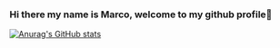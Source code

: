 ### Hi there my name is Marco, welcome to my github profile👋

<!--
**Macezu/Macezu** is a ✨ _special_ ✨ repository because its `README.md` (this file) appears on your GitHub profile.

Here are some ideas to get you started:

- 🔭 I’m currently working on ...
- 🌱 I’m currently learning ...
- 👯 I’m looking to collaborate on ...
- 🤔 I’m looking for help with ...
- 💬 Ask me about ...
- 📫 How to reach me: ...
- 😄 Pronouns: ...
- ⚡ Fun fact: ...
[![Top Langs](https://github-readme-stats.vercel.app/api/top-langs/?username=Macezu)](https://github.com/anuraghazra/github-readme-stats)
[![Anurag's GitHub stats](https://github-readme-stats.vercel.app/api?username=Macezu&theme=radical&show_icons=true)](https://github.com/anuraghazra/github-readme-stats)

<a href="https://github.com/anuraghazra/github-readme-stats">
  <img align="center" src="https://github-readme-stats.vercel.app/api/top-langs/?username=Macezu&langs_count=10" />
</a>
<a href="https://github.com/anuraghazra/github-readme-stats">
  <img align="center" src="https://github-readme-stats.vercel.app/api?username=Macezu&theme=radical&show_icons=true" />
</a>

-->


[![Anurag's GitHub stats](https://github-readme-stats.vercel.app/api?username=Macezu&theme=radical&show_icons=true)](https://github.com/anuraghazra/github-readme-stats)

